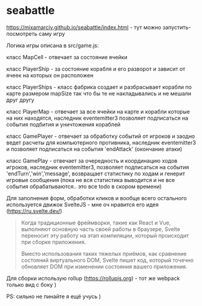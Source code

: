# seabattle

https://mixamarciv.github.io/seabattle/index.html - тут можно запустить-посмотреть саму игру


Логика игры описана в src/game.js:

класс MapCell - отвечает за состояние ячейки

класс PlayerShip - за состояние корабля и его разворот и зависит от ячеек на которых он расположен

класс PlayerShips - класс фабрика создает и разбрасывает корабли по карте размером mapSize так что бы те не накладывались и не мешали друг другу

класс PlayerMap - отвечает за все ячейки на карте и корабли которые на них находятся, наследник eventemitter3 позволяет подписаться на события подбития и уничтожения кораблей

класс GamePlayer - отвечает за обработку событий от игроков и заодно ведет расчеты для компьютерного противника, наследник eventemitter3 и позволяет подписаться на события 'endAttack' (окончание атаки)

класс GamePlay - отвечает за очередность и координацию ходов игроков, наследник eventemitter3, позволяет подписаться на события 'endTurn','win','message', возвращает статистику по ходам и генерит игровые сообщения (пока не вся статистика выводится и не все события обрабатываются.. это все todo в скором времени)


Для заполнения форм, обработки кликов и вообще всего остального используется движок SvelteJS - мне оч нравится его идея (https://ru.svelte.dev/)
<blockquote>
Когда традиционные фреймворки, такие как React и Vue, выполняют основную часть своей работы в браузере, Svelte переносит эту работу на этап компиляции, который происходит при сборке приложения.

Вместо использования таких тяжелых приёмов, как сравнение состояний виртуального DOM, Svelte пишет код, который точечно обновляет DOM при изменении состояния вашего приложения.
</blockquote>

Для сборки использую rollup (https://rollupjs.org) - тот же webpack только вид с боку )


PS: сильно не пинайте я ещё учусь )
